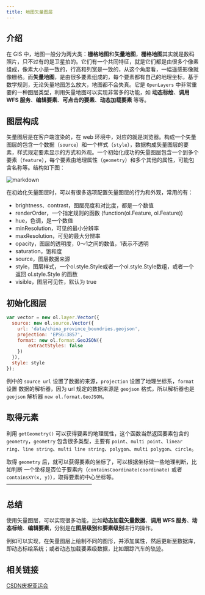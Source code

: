 ```yaml
---
title: 地图矢量图层
---
```


## 介绍

在 GIS 中，地图一般分为两大类：**栅格地图**和**矢量地图**，**栅格地图**其实就是数码照片，只不过有的是卫星拍的。它们有一个共同特征，就是它们都是由很多个像素组成，像素大小是一致的，行高和列宽是一致的，从这个角度看，一幅遥感影像就像栅格。而**矢量地图**，是由很多要素组成的，每个要素都有自己的地理坐标，基于数学规则，无论矢量地图怎么放大，地图都不会失真。它是 `OpenLayers` 中非常重要的一种图层类型，利用矢量地图可以实现非常多的功能，如 **动态标绘**、**调用WFS 服务**、**编辑要素**、**可点击的要素**、**动态加载要素** 等等。

## 图层构成

矢量图层是在客户端渲染的，在 web 环境中，对应的就是浏览器。构成一个矢量图层的包含一个数据（`source`）和一个样式（`style`），数据构成矢量图层的要素，样式规定要素显示的方式和外观。一个初始化成功的矢量图层包含一个到多个要素（`feature`），每个要素由地理属性（`geometry`）和多个其他的属性，可能包含名称等。结构如下图：

![markdown](https://img-blog.csdn.net/20150605145054554 "markdown")

在初始化矢量图层时，可以有很多选项配置矢量图层的行为和外观，常用的有：
 - brightness、contrast，图层亮度和对比度，都是一个数值
 - renderOrder，一个指定规则的函数 (function(ol.Feature, ol.Feature))
 - hue，色调，是一个数值
 - minResolution，可见的最小分辨率
 - maxResolution，可见的最大分辨率
 - opacity，图层的透明度，0～1之间的数值，1表示不透明
 - saturation，饱和度
 - source，图层数据来源
 - style，图层样式，一个ol.style.Style或者一个ol.style.Style数组，或者一个返回 ol.style.Style 的函数
 - visible，图层可见性，默认为 true

## 初始化图层

```js
var vector = new ol.layer.Vector({
  source: new ol.source.Vector({
    url: 'data/china_province_boundries.geojson',
    projection: 'EPSG:3857',
    format: new ol.format.GeoJSON({
        extractStyles: false
    })
  }),
  style: style
});
```

例中的 `source url` 设置了数据的来源，`projection` 设置了地理坐标系，`format` 设置 数据的解析器，因为 url 规定的数据来源是 `geojson` 格式，所以解析器也是 `geojson` 解析器 `new ol.format.GeoJSON`。

## 取得元素

利用 `getGeometry()` 可以获得要素的地理属性，这个函数当然返回要素包含的 `geometry`，`geometry` 包含很多类型，主要有 `point`、`multi point`、`linear ring`、`line string`、`multi line string`、`polygon`、`multi polygon`、`circle`。

取得 `geometry` 后，就可以获得要素的坐标了，可以根据坐标做一些地理判断，比如判断 一个坐标是否位于要素内（`containsCoordinate(coordinate)` 或者 `containsXY(x, y)`），取得要素的中心坐标等。
————————————————

## 总结

使用矢量图层，可以实现很多功能，比如**动态加载矢量数据**、**调用 WFS 服务**、**动态标绘**、**编辑要素**，分别是在**图层级别**和**要素级别**进行的操作。

例如可以实现，在矢量图层上绘制不同的图形，并添加属性，然后更新至数据库，即动态标绘系统；或者动态加载要素级数据，比如跟踪汽车的轨迹。

## 相关链接

[CSDN庆祝亚运会](https://blog.csdn.net/qingyafan/article/details/46397803)